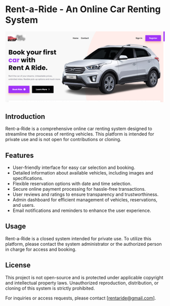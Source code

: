 # Rent-a-Ride - An Online Car Renting System

![Rent-a-Ride](/homepade.png)

## Introduction

Rent-a-Ride is a comprehensive online car renting system designed to streamline the process of renting vehicles. This platform is intended for private use and is not open for contributions or cloning.

## Features

- User-friendly interface for easy car selection and booking.
- Detailed information about available vehicles, including images and specifications.
- Flexible reservation options with date and time selection.
- Secure online payment processing for hassle-free transactions.
- User reviews and ratings to ensure transparency and trustworthiness.
- Admin dashboard for efficient management of vehicles, reservations, and users.
- Email notifications and reminders to enhance the user experience.

## Usage

Rent-a-Ride is a closed system intended for private use. To utilize this platform, please contact the system administrator or the authorized person in charge for access and booking.

## License

This project is not open-source and is protected under applicable copyright and intellectual property laws. Unauthorized reproduction, distribution, or cloning of this system is strictly prohibited.

For inquiries or access requests, please contact [rentaride@gmail.com].
